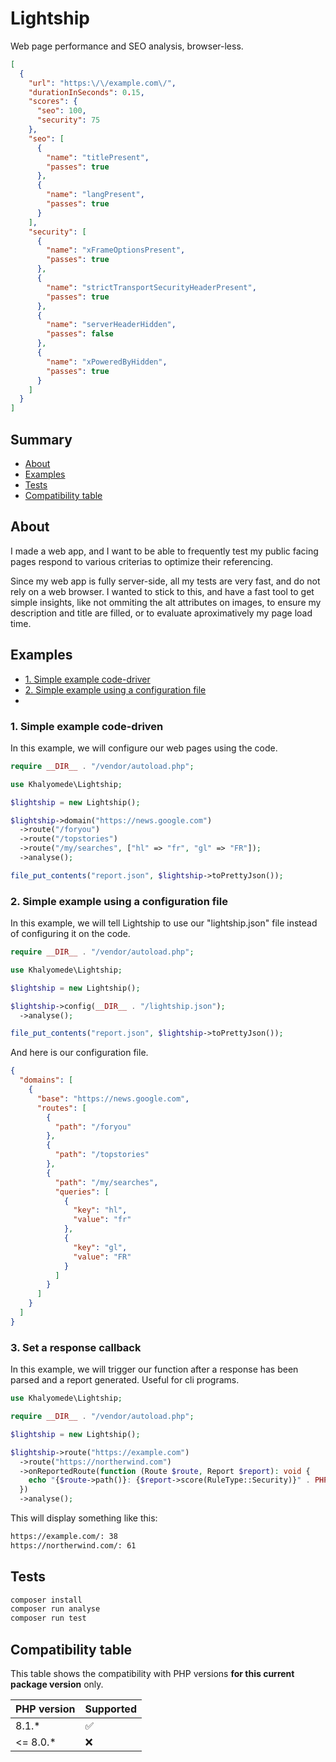 # Lightship

Web page performance and SEO analysis, browser-less.

```json
[
  {
    "url": "https:\/\/example.com\/",
    "durationInSeconds": 0.15,
    "scores": {
      "seo": 100,
      "security": 75
    },
    "seo": [
      {
        "name": "titlePresent",
        "passes": true
      },
      {
        "name": "langPresent",
        "passes": true
      }
    ],
    "security": [
      {
        "name": "xFrameOptionsPresent",
        "passes": true
      },
      {
        "name": "strictTransportSecurityHeaderPresent",
        "passes": true
      },
      {
        "name": "serverHeaderHidden",
        "passes": false
      },
      {
        "name": "xPoweredByHidden",
        "passes": true
      }
    ]
  }
]
```

## Summary

- [About](#about)
- [Examples](#examples)
- [Tests](#tests)
- [Compatibility table](#compatibility-table)

## About

I made a web app, and I want to be able to frequently test my public facing pages respond to various criterias to optimize their referencing.

Since my web app is fully server-side, all my tests are very fast, and do not rely on a web browser. I wanted to stick to this, and have a fast tool to get simple insights, like not ommiting the alt attributes on images, to ensure my description and title are filled, or to evaluate aproximatively my page load time.

## Examples

- [1. Simple example code-driver](#1-simple-example-code-driven)
- [2. Simple example using a configuration file](#2-simple-example-using-a-configuration-file)
- []()

### 1. Simple example code-driven

In this example, we will configure our web pages using the code.

```php
require __DIR__ . "/vendor/autoload.php";

use Khalyomede\Lightship;

$lightship = new Lightship();

$lightship->domain("https://news.google.com")
  ->route("/foryou")
  ->route("/topstories")
  ->route("/my/searches", ["hl" => "fr", "gl" => "FR"]);
  ->analyse();

file_put_contents("report.json", $lightship->toPrettyJson());
```

### 2. Simple example using a configuration file

In this example, we will tell Lightship to use our "lightship.json" file instead of configuring it on the code.

```php
require __DIR__ . "/vendor/autoload.php";

use Khalyomede\Lightship;

$lightship = new Lightship();

$lightship->config(__DIR__ . "/lightship.json");
  ->analyse();

file_put_contents("report.json", $lightship->toPrettyJson());
```

And here is our configuration file.

```json
{
  "domains": [
    {
      "base": "https://news.google.com",
      "routes": [
        {
          "path": "/foryou"
        },
        {
          "path": "/topstories"
        },
        {
          "path": "/my/searches",
          "queries": [
            {
              "key": "hl",
              "value": "fr"
            },
            {
              "key": "gl",
              "value": "FR"
            }
          ]
        }
      ]
    }
  ]
}
```

### 3. Set a response callback

In this example, we will trigger our function after a response has been parsed and a report generated. Useful for cli programs.

```php
use Khalyomede\Lightship;

require __DIR__ . "/vendor/autoload.php";

$lightship = new Lightship();

$lightship->route("https://example.com")
  ->route("https://northerwind.com")
  ->onReportedRoute(function (Route $route, Report $report): void {
    echo "{$route->path()}: {$report->score(RuleType::Security)}" . PHP_EOL;
  })
  ->analyse();
```

This will display something like this:

```bash
https://example.com/: 38
https://northerwind.com/: 61
```

## Tests

```bash
composer install
composer run analyse
composer run test
```

## Compatibility table

This table shows the compatibility with PHP versions **for this current package version** only.

| PHP version | Supported |
|-------------|-----------|
| 8.1.*       | ✅        |
| <= 8.0.*    | ❌        |
